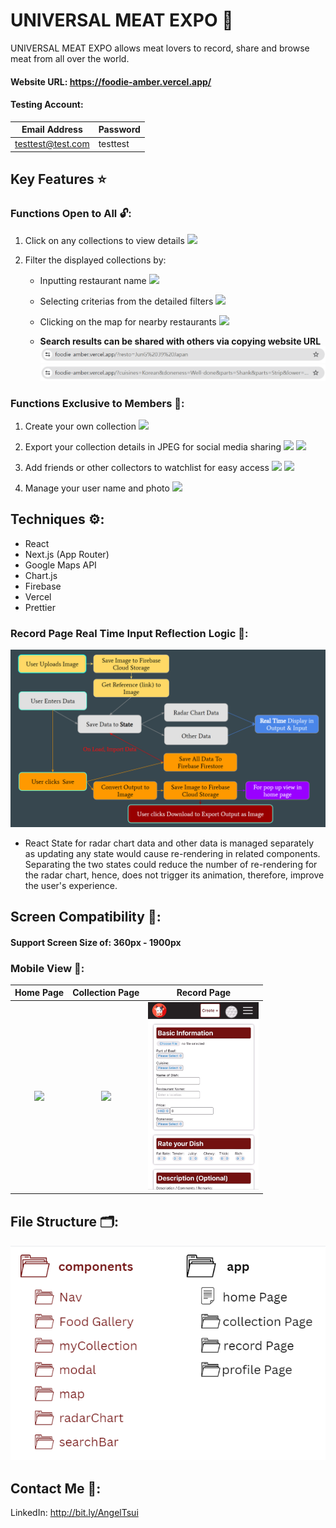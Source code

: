 # UNIVERSAL MEAT EXPO 🥩

UNIVERSAL MEAT EXPO allows meat lovers to record, share and browse meat from all over the world.

#### Website URL: https://foodie-amber.vercel.app/

#### Testing Account:

| Email Address     | Password |
| ----------------- | -------- |
| testtest@test.com | testtest |

## Key Features ⭐

### Functions Open to All 🔓:

1. Click on any collections to view details
   <img src="public\README\HomePage.gif">

2. Filter the displayed collections by:

   - Inputting restaurant name
     <img src="public\README\NameSearch.gif">
   - Selecting criterias from the detailed filters
     <img src="public\README\Filter.gif">

   - Clicking on the map for nearby restaurants
     <img src="public\README\MapSearch.gif">

   - **Search results can be shared with others via copying website URL**
     <img src="public\README\NameSearchQS.png">
     <img src="public\README\FilterQS.png">

### Functions Exclusive to Members 🔐:

1. Create your own collection
   <img src="public\README\CreateCollection.gif">

2. Export your collection details in JPEG for social media sharing
   <img src="public\README\ExportInRecord.gif">
   <img src="public\README\ExportInCollection.gif">

3. Add friends or other collectors to watchlist for easy access
   <img src="public\README\AddFriend.gif">
   <img src="public\README\AddCollectors.gif">

4. Manage your user name and photo
   <img src="public\README\ManageProfile.gif">

## Techniques ⚙️:

- React
- Next.js (App Router)
- Google Maps API
- Chart.js
- Firebase
- Vercel
- Prettier

### Record Page Real Time Input Reflection Logic 🧩:

<img src="public\README\RecordLogic.png">
  
  - React State for radar chart data and other data is managed separately as updating any state would cause re-rendering in related components. Separating the two states could reduce the number of re-rendering for the radar chart, hence, does not trigger its animation, therefore, improve the user's experience.

## Screen Compatibility 🔁:

#### Support Screen Size of: 360px - 1900px

### Mobile View 📱:

|                           Home Page                           |                       Collection Page                       |                          Record Page                          |
| :-----------------------------------------------------------: | :---------------------------------------------------------: | :-----------------------------------------------------------: |
| <img src="public\README\HomeFilterMobile.gif" height="300px"> | <img src="public\README\CollectionPage.gif" height="300px"> | <img src="public\README\RecordPageMobile.gif" height="300px"> |

## File Structure 🗂️:

<img src="public\README\FileStructure.png">

## Contact Me 📩:

LinkedIn: http://bit.ly/AngelTsui

